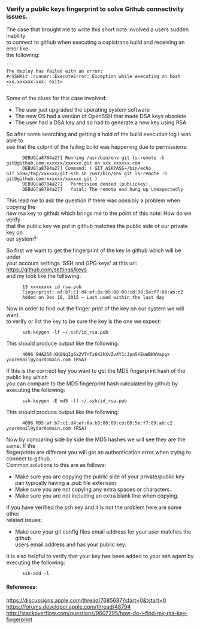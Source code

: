 ### Verify a public keys fingerprint to solve Github connectivity issues. ###
The case that brought me to write this short note involved a users sudden inability  
to connect to github when executing a capistrano build and receiving an error like  
the following:   

    ```  
    The deploy has failed with an error:  
    #<SSHKit::runner::ExecuteError: Exception while executing on host xxx.xxxxxx.xxx: exit>  
    ```    

Some of the clues for this case involved:  
- The user just upgraded the operating system software  
- The new OS had a version of OpenSSH that made DSA keys obsolete  
- The user had a DSA key and so had to generate a new key using RSA  

So after some searching and getting a hold of the build execution log I was able to  
see that the culprit of the failing build was happening due to  permissions:  

          DEBUG[a8784a27] Running /usr/bin/env git ls-remote -h git@github.com:xxxxxx/xxxxxx.git on xxx.xxxxxx.com  
          DEBUG[a8784a27] Command: ( GIT_ASKPASS=/bin/echo GIT_SSH=/tmp/xxxxxx/git-ssh.sh /usr/bin/env git ls-remote -h git@github.com:xxxxxx/xxxxxx.git )  
          DEBUG[a8784a27] 	Permission denied (publickey).  
          DEBUG[a8784a27] 	fatal: The remote end hung up unexpectedly  

This lead me to ask the question if there was possibly a problem when copying the  
new rsa key to github which brings me to the point of this note:  How do we verify  
that the public key we put in github matches the public side of our private key on  
our system?

So first we want to get the fingerprint of the key in github which will be under  
your account settings 'SSH and GPG keys' at this url: https://github.com/settings/keys  
and my look like the following:  

          13 xxxxxxxx id_rsa.pub
          Fingerprint: af:b7:c1:d4:ef:8a:b5:88:08:cd:08:5e:f7:89:ab:c2
          Added on Dec 18, 2015 — Last used within the last day

Now in order to find out the finger print of the key on our system we will want  
to verify or list the key to be sure the key is the one we expect:

          ssh-keygen -lf ~/.ssh/id_rsa.pub

This should produce output like the following:

          4096 SHA256:KK8NqIg6x2VTnTz6K2hXvZv4Y1cJpn5XEuWBKWVapgx youremail@yourdomain.com (RSA)  

If this is the corrrect key you want to get the MD5 fingerprint hash of the public key which  
you can compare to the MD5 fingerprint hash calculated by github by executing the following:

          ssh-keygen -E md5 -lf ~/.ssh/id_rsa.pub

This should produce output like the following:

          4096 MD5:af:b7:c1:d4:ef:8a:b5:88:08:cd:08:5e:f7:89:ab:c2 youremail@yourdomain.com (RSA)

Now by comparing side by side the MD5 hashes we will see they are the same. If the  
fingerprints are different you will get an authentication error when trying to connect to github.  
Common solutions to this are as follows:  
- Make sure you are copying the public side of your private/public key pair typically having a .pub file extension.  
- Make sure you are not copying any extra spaces or characters.
- Make sure you are not including an extra blank line when copying.

If you have verified the ssh key and it is not the problem here are some other  
related issues:
- Make sure your git config files email address for your user matches the github  
users email address and has your public key.

It is also helpful to verify that your key has been added to your ssh agent by executing the following:

          ssh-add -l





#### References: ####  
https://discussions.apple.com/thread/7685687?start=0&tstart=0  
https://forums.developer.apple.com/thread/48794  
http://stackoverflow.com/questions/9607295/how-do-i-find-my-rsa-key-fingerprint  
